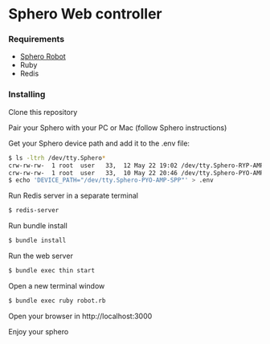 Sphero Web controller
=====================

### Requirements

* [Sphero Robot](https://magnum.travis-ci.com/akomba/btc-api-provider)
* Ruby
* Redis

### Installing

Clone this repository

Pair your Sphero with your PC or Mac (follow Sphero instructions)

Get your Sphero device path and add it to the .env file:

```sh
$ ls -ltrh /dev/tty.Sphero*
crw-rw-rw-  1 root  user   33,  12 May 22 19:02 /dev/tty.Sphero-RYP-AMP-SPP
crw-rw-rw-  1 root  user   33,  10 May 22 20:46 /dev/tty.Sphero-PYO-AMP-SPP
$ echo 'DEVICE_PATH="/dev/tty.Sphero-PYO-AMP-SPP"' > .env
```

Run Redis server in a separate terminal

```sh
$ redis-server
```
Run bundle install

```sh
$ bundle install
```

Run the web server

```sh
$ bundle exec thin start
```

Open a new terminal window

```sh
$ bundle exec ruby robot.rb
```

Open your browser in http://localhost:3000

Enjoy your sphero
